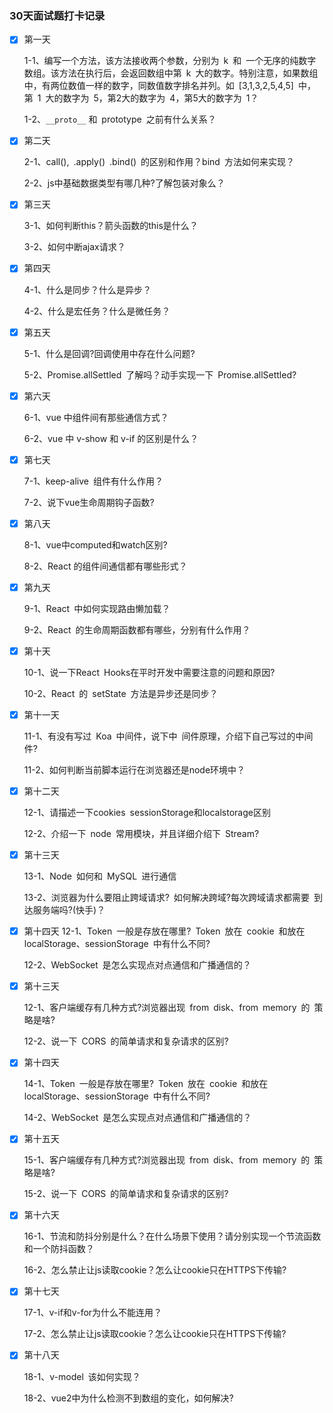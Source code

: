 ### 30天面试题打卡记录
- [x] 第一天 

  1-1、编写一个方法，该方法接收两个参数，分别为 k 和 一个无序的纯数字数组。该方法在执行后，会返回数组中第 k 大的数字。特别注意，如果数组中，有两位数值一样的数字，同数值数字排名并列。如 [3,1,3,2,5,4,5] 中，第 1 大的数字为 5，第2大的数字为 4，第5大的数字为 1？

  1-2、`__proto__` 和 prototype 之前有什么关系？
- [x] 第二天
  
  2-1、call(), .apply() .bind() 的区别和作用？bind 方法如何来实现？

  2-2、js中基础数据类型有哪几种?了解包装对象么？
- [x] 第三天 

  3-1、如何判断this？箭头函数的this是什么？
  
  3-2、如何中断ajax请求？

- [x] 第四天 
  
  4-1、什么是同步？什么是异步？

  4-2、什么是宏任务？什么是微任务？

- [x] 第五天
  
  5-1、什么是回调?回调使用中存在什么问题?

  5-2、Promise.allSettled 了解吗？动手实现一下 Promise.allSettled?

- [x] 第六天

  6-1、vue 中组件间有那些通信方式？
  
  6-2、vue 中 v-show 和 v-if 的区别是什么？

- [x] 第七天
  
  7-1、keep-alive 组件有什么作用？

  7-2、说下vue生命周期钩子函数?

- [x] 第八天
  
  8-1、vue中computed和watch区别?

  8-2、React 的组件间通信都有哪些形式？

- [x] 第九天
  
  9-1、React 中如何实现路由懒加载？

  9-2、React 的生命周期函数都有哪些，分别有什么作用？

- [x] 第十天
  
  10-1、说一下React Hooks在平时开发中需要注意的问题和原因?

  10-2、React 的 setState 方法是异步还是同步？

- [x] 第十一天
  
  11-1、有没有写过 Koa 中间件，说下中 间件原理，介绍下自己写过的中间件?

  11-2、如何判断当前脚本运行在浏览器还是node环境中？

- [x] 第十二天
  
  12-1、请描述一下cookies sessionStorage和localstorage区别

  12-2、介绍一下 node 常用模块，并且详细介绍下 Stream?

- [x] 第十三天
  
  13-1、Node 如何和 MySQL 进行通信

  13-2、浏览器为什么要阻止跨域请求? 如何解决跨域?每次跨域请求都需要 到达服务端吗?(快手)？

- [x] 第十四天
  12-1、Token 一般是存放在哪里? Token 放在 cookie 和放在localStorage、sessionStorage 中有什么不同?

  12-2、WebSocket 是怎么实现点对点通信和广播通信的？

- [x] 第十三天

  12-1、客户端缓存有几种方式?浏览器出现 from disk、from memory 的 策略是啥?

  12-2、说一下 CORS 的简单请求和复杂请求的区别?

- [x] 第十四天

  14-1、Token 一般是存放在哪里? Token 放在 cookie 和放在localStorage、sessionStorage 中有什么不同?

  14-2、WebSocket 是怎么实现点对点通信和广播通信的？

- [x] 第十五天

  15-1、客户端缓存有几种方式?浏览器出现 from disk、from memory 的 策略是啥?
  
  15-2、说一下 CORS 的简单请求和复杂请求的区别?

- [x] 第十六天

  16-1、节流和防抖分别是什么？在什么场景下使用？请分别实现一个节流函数和一个防抖函数？
  
  16-2、怎么禁止让js读取cookie？怎么让cookie只在HTTPS下传输?

- [x] 第十七天

  17-1、v-if和v-for为什么不能连用？
  
  17-2、怎么禁止让js读取cookie？怎么让cookie只在HTTPS下传输?

- [x] 第十八天

  18-1、v-model 该如何实现？
  
  18-2、vue2中为什么检测不到数组的变化，如何解决?



  